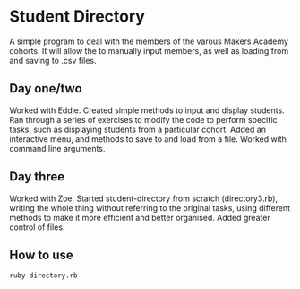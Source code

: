 Student Directory
=================

A simple program to deal with the members of the varous Makers Academy cohorts. It will allow the to manually input members, as well as loading from and saving to .csv files.

Day one/two
-----------
Worked with Eddie. Created simple methods to input and display students. Ran through a series of exercises to modify the code to perform specific tasks, such as displaying students from a particular cohort. Added an interactive menu, and methods to save to and load from a file. Worked with command line arguments.

Day three
---------
Worked with Zoe. Started student-directory from scratch (directory3.rb), writing the whole thing without referring to the original tasks, using different methods to make it more efficient and better organised. Added greater control of files.

How to use
----------

```shell
ruby directory.rb
```

